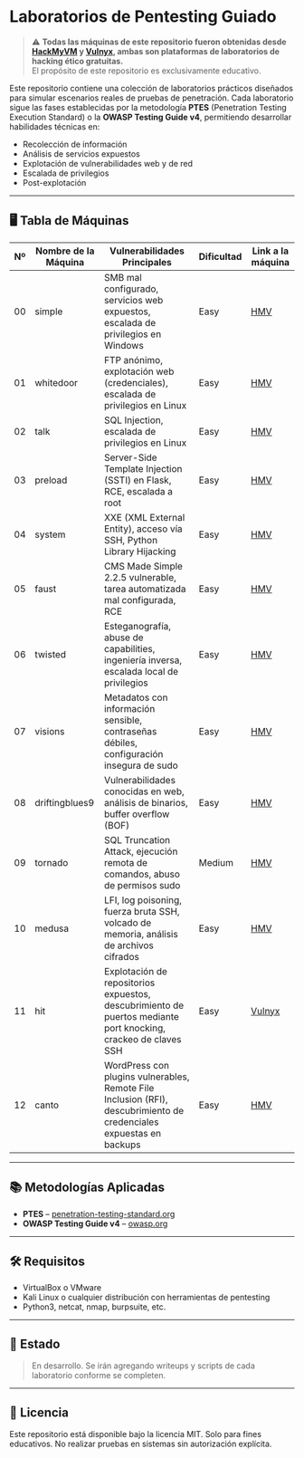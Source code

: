 # Laboratorios de Pentesting Guiado

> ⚠️ **Todas las máquinas de este repositorio fueron obtenidas desde [HackMyVM](https://hackmyvm.eu/) y [Vulnyx](https://vulnyx.com/), ambas  son plataformas de laboratorios de hacking ético gratuitas.**  
> El propósito de este repositorio es exclusivamente educativo.

Este repositorio contiene una colección de laboratorios prácticos diseñados para simular escenarios reales de pruebas de penetración. Cada laboratorio sigue las fases establecidas por la metodología **PTES** (Penetration Testing Execution Standard) o la **OWASP Testing Guide v4**, permitiendo desarrollar habilidades técnicas en:

- Recolección de información  
- Análisis de servicios expuestos  
- Explotación de vulnerabilidades web y de red  
- Escalada de privilegios  
- Post-explotación  

---

## 🖥️ Tabla de Máquinas

| Nº  | Nombre de la Máquina       | Vulnerabilidades Principales                                                                     | Dificultad | Link a la máquina |
|-----|----------------------------|--------------------------------------------------------------------------------------------------|------------|-------------------|
| 00  | simple                     | SMB mal configurado, servicios web expuestos, escalada de privilegios en Windows                 | Easy       |[HMV](https://hackmyvm.eu/machines/machine.php?vm=Simple) |
| 01  | whitedoor                  | FTP anónimo, explotación web (credenciales), escalada de privilegios en Linux                    | Easy       |[HMV](https://hackmyvm.eu/machines/machine.php?vm=Whitedoor) |
| 02  | talk                       | SQL Injection, escalada de privilegios en Linux                                                  | Easy       |[HMV](https://hackmyvm.eu/machines/machine.php?vm=Talk) |
| 03  | preload                    | Server-Side Template Injection (SSTI) en Flask, RCE, escalada a root                             | Easy       |[HMV](https://hackmyvm.eu/machines/machine.php?vm=Preload) |
| 04  | system                     | XXE (XML External Entity), acceso vía SSH, Python Library Hijacking                              | Easy       |[HMV](https://hackmyvm.eu/machines/machine.php?vm=System) |
| 05  | faust                      | CMS Made Simple 2.2.5 vulnerable, tarea automatizada mal configurada, RCE                        | Easy       |[HMV](https://hackmyvm.eu/machines/machine.php?vm=Faust) |
| 06  | twisted                    | Esteganografía, abuse de capabilities, ingeniería inversa, escalada local de privilegios         | Easy       |[HMV](https://hackmyvm.eu/machines/machine.php?vm=Twisted) |
| 07  | visions                    | Metadatos con información sensible, contraseñas débiles, configuración insegura de sudo          | Easy       |[HMV](https://hackmyvm.eu/machines/machine.php?vm=Visions) |
| 08  | driftingblues9             | Vulnerabilidades conocidas en web, análisis de binarios, buffer overflow (BOF)                   | Easy       |[HMV](https://hackmyvm.eu/machines/machine.php?vm=Driftingblues9) |
| 09  | tornado                    | SQL Truncation Attack, ejecución remota de comandos, abuso de permisos sudo                      | Medium     |[HMV](https://hackmyvm.eu/machines/machine.php?vm=Tornado) |
| 10  | medusa                     | LFI, log poisoning, fuerza bruta SSH, volcado de memoria, análisis de archivos cifrados          | Easy       |[HMV](https://hackmyvm.eu/machines/machine.php?vm=Medusa) |
| 11  | hit                        | Explotación de repositorios expuestos, descubrimiento de puertos mediante port knocking, crackeo de claves SSH   | Easy       |[Vulnyx](https://vulnyx.com/#hit) |
| 12  | canto                      | WordPress con plugins vulnerables, Remote File Inclusion (RFI), descubrimiento de credenciales expuestas en backups | Easy       |[HMV](https://hackmyvm.eu/machines/machine.php?vm=Canto) |

---

## 📚 Metodologías Aplicadas

- **PTES** – [penetration-testing-standard.org](http://www.pentest-standard.org/)
- **OWASP Testing Guide v4** – [owasp.org](https://owasp.org/www-project-web-security-testing-guide/)

---

## 🛠️ Requisitos

- VirtualBox o VMware
- Kali Linux o cualquier distribución con herramientas de pentesting
- Python3, netcat, nmap, burpsuite, etc.

---

## 🚧 Estado

> En desarrollo. Se irán agregando writeups y scripts de cada laboratorio conforme se completen.

---

## 📄 Licencia

Este repositorio está disponible bajo la licencia MIT. Solo para fines educativos. No realizar pruebas en sistemas sin autorización explícita.
